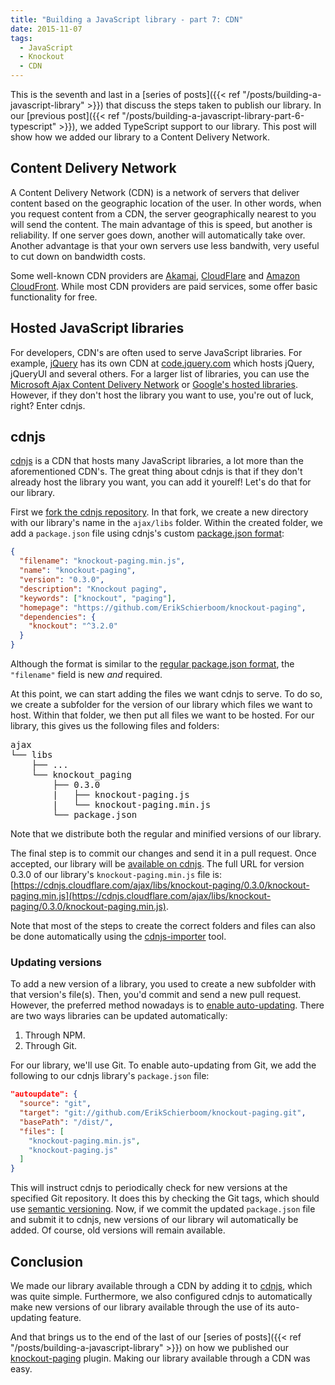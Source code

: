 ```yaml
---
title: "Building a JavaScript library - part 7: CDN"
date: 2015-11-07
tags: 
  - JavaScript
  - Knockout
  - CDN
---
```


This is the seventh and last in a [series of posts]({{< ref "/posts/building-a-javascript-library" >}}) that discuss the steps taken to publish our library. In our [previous post]({{< ref "/posts/building-a-javascript-library-part-6-typescript" >}}), we added TypeScript support to our library. This post will show how we added our library to a Content Delivery Network.

## Content Delivery Network

A Content Delivery Network (CDN) is a network of servers that deliver content based on the geographic location of the user. In other words, when you request content from a CDN, the server geographically nearest to you will send the content. The main advantage of this is speed, but another is reliability. If one server goes down, another will automatically take over. Another advantage is that your own servers use less bandwith, very useful to cut down on bandwidth costs.

Some well-known CDN providers are [Akamai](https://www.akamai.com/us/en/media-and-delivery.jsp), [CloudFlare](https://www.cloudflare.com/features-cdn/) and [Amazon CloudFront](https://aws.amazon.com/cloudfront/). While most CDN providers are paid services, some offer basic functionality for free. 

## Hosted JavaScript libraries

For developers, CDN's are often used to serve JavaScript libraries. For example, [jQuery](https://jquery.com/) has its own CDN at [code.jquery.com](https://code.jquery.com/) which hosts jQuery, jQueryUI and several others. For a larger list of libraries, you can use the [Microsoft Ajax Content Delivery Network](http://www.asp.net/ajax/cdn) or [Google's hosted libraries](https://developers.google.com/speed/libraries/#libraries). However, if they don't host the library you want to use, you're out of luck, right? Enter cdnjs.

## cdnjs

[cdnjs](https://cdnjs.com/) is a CDN that hosts many JavaScript libraries, a lot more than the aforementioned CDN's. The great thing about cdnjs is that if they don't already host the library you want, you can add it yourelf! Let's do that for our library.

First we [fork the cdnjs repository](https://github.com/cdnjs/cdnjs/fork). In that fork, we create a new directory with our library's name in the `ajax/libs` folder. Within the created folder, we add a `package.json` file using cdnjs's custom [package.json format](https://github.com/cdnjs/cdnjs/blob/master/test/schemata/npm-package.json):

```json
{
  "filename": "knockout-paging.min.js",
  "name": "knockout-paging",
  "version": "0.3.0",
  "description": "Knockout paging",
  "keywords": ["knockout", "paging"],
  "homepage": "https://github.com/ErikSchierboom/knockout-paging",
  "dependencies": { 
    "knockout": "^3.2.0"
  }
}
```

Although the format is similar to the [regular package.json format](https://docs.npmjs.com/files/package.json), the `"filename"` field is new *and* required.

At this point, we can start adding the files we want cdnjs to serve. To do so, we create a subfolder for the version of our library which files we want to host. Within that folder, we then put all files we want to be hosted. For our library, this gives us the following files and folders:

<pre>
ajax
└── libs
    ├── ...  
    └── knockout_paging
        ├── 0.3.0
        |   ├── knockout-paging.js
        |   └── knockout-paging.min.js
        └── package.json
</pre>

Note that we distribute both the regular and minified versions of our library.

The final step is to commit our changes and send it in a pull request. Once accepted, our library will be [available on cdnjs](https://cdnjs.com/libraries/knockout-paging). The full URL for version 0.3.0 of our library's `knockout-paging.min.js` file is: [https://cdnjs.cloudflare.com/ajax/libs/knockout-paging/0.3.0/knockout-paging.min.js](https://cdnjs.cloudflare.com/ajax/libs/knockout-paging/0.3.0/knockout-paging.min.js).

Note that most of the steps to create the correct folders and files can also be done automatically using the [cdnjs-importer](https://github.com/cdnjs/cdnjs-importer) tool.

### Updating versions

To add a new version of a library, you used to create a new subfolder with that version's file(s). Then, you'd commit and send a new pull request. However, the preferred method nowadays is to [enable auto-updating](https://github.com/cdnjs/cdnjs#enabling-npmrecommended-or-git-auto-update). There are two ways libraries can be updated automatically:

1. Through NPM.
2. Through Git.

For our library, we'll use Git. To enable auto-updating from Git, we add the following to our cdnjs library's `package.json` file:

```json
"autoupdate": {
  "source": "git",
  "target": "git://github.com/ErikSchierboom/knockout-paging.git",
  "basePath": "/dist/",
  "files": [
    "knockout-paging.min.js",
    "knockout-paging.js"
  ]
}
```

This will instruct cdnjs to periodically check for new versions at the specified Git repository. It does this by checking the Git tags, which should use [semantic versioning](http://semver.org/). Now, if we commit the updated `package.json` file and submit it to cdnjs, new versions of our library wil automatically be added. Of course, old versions will remain available.

## Conclusion

We made our library available through a CDN by adding it to [cdnjs](https://cdnjs.com/), which was quite simple. Furthermore, we also configured cdnjs to automatically make new versions of our library available through the use of its auto-updating feature.

And that brings us to the end of the last of our [series of posts]({{< ref "/posts/building-a-javascript-library" >}}) on how we published our [knockout-paging](https://github.com/ErikSchierboom/knockout-paging) plugin.
Making our library available through a CDN was easy. 